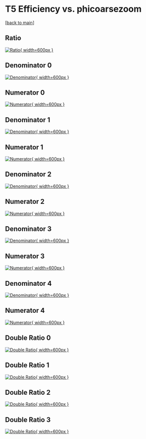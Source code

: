 # T5 Efficiency vs. phicoarsezoom

[[back to main](./)]



## Ratio

[![Ratio](../mtv/var/T5_base_0_0_eff_phicoarsezoom.png){ width=600px }](../mtv/var/T5_base_0_0_eff_phicoarsezoom.pdf)

## Denominator 0

[![Denominator](../mtv/den/T5_base_0_0_eff_phicoarsezoom_den0.png){ width=600px }](../mtv/den/T5_base_0_0_eff_phicoarsezoom_den0.pdf)

## Numerator 0

[![Numerator](../mtv/num/T5_base_0_0_eff_phicoarsezoom_num0.png){ width=600px }](../mtv/num/T5_base_0_0_eff_phicoarsezoom_num0.pdf)

## Denominator 1

[![Denominator](../mtv/den/T5_base_0_0_eff_phicoarsezoom_den1.png){ width=600px }](../mtv/den/T5_base_0_0_eff_phicoarsezoom_den1.pdf)

## Numerator 1

[![Numerator](../mtv/num/T5_base_0_0_eff_phicoarsezoom_num1.png){ width=600px }](../mtv/num/T5_base_0_0_eff_phicoarsezoom_num1.pdf)

## Denominator 2

[![Denominator](../mtv/den/T5_base_0_0_eff_phicoarsezoom_den2.png){ width=600px }](../mtv/den/T5_base_0_0_eff_phicoarsezoom_den2.pdf)

## Numerator 2

[![Numerator](../mtv/num/T5_base_0_0_eff_phicoarsezoom_num2.png){ width=600px }](../mtv/num/T5_base_0_0_eff_phicoarsezoom_num2.pdf)

## Denominator 3

[![Denominator](../mtv/den/T5_base_0_0_eff_phicoarsezoom_den3.png){ width=600px }](../mtv/den/T5_base_0_0_eff_phicoarsezoom_den3.pdf)

## Numerator 3

[![Numerator](../mtv/num/T5_base_0_0_eff_phicoarsezoom_num3.png){ width=600px }](../mtv/num/T5_base_0_0_eff_phicoarsezoom_num3.pdf)

## Denominator 4

[![Denominator](../mtv/den/T5_base_0_0_eff_phicoarsezoom_den4.png){ width=600px }](../mtv/den/T5_base_0_0_eff_phicoarsezoom_den4.pdf)

## Numerator 4

[![Numerator](../mtv/num/T5_base_0_0_eff_phicoarsezoom_num4.png){ width=600px }](../mtv/num/T5_base_0_0_eff_phicoarsezoom_num4.pdf)

## Double Ratio 0

[![Double Ratio](../mtv/ratio/T5_base_0_0_eff_phicoarsezoom_ratio0.png){ width=600px }](../mtv/ratio/T5_base_0_0_eff_phicoarsezoom_ratio0.pdf)

## Double Ratio 1

[![Double Ratio](../mtv/ratio/T5_base_0_0_eff_phicoarsezoom_ratio1.png){ width=600px }](../mtv/ratio/T5_base_0_0_eff_phicoarsezoom_ratio1.pdf)

## Double Ratio 2

[![Double Ratio](../mtv/ratio/T5_base_0_0_eff_phicoarsezoom_ratio2.png){ width=600px }](../mtv/ratio/T5_base_0_0_eff_phicoarsezoom_ratio2.pdf)

## Double Ratio 3

[![Double Ratio](../mtv/ratio/T5_base_0_0_eff_phicoarsezoom_ratio3.png){ width=600px }](../mtv/ratio/T5_base_0_0_eff_phicoarsezoom_ratio3.pdf)

